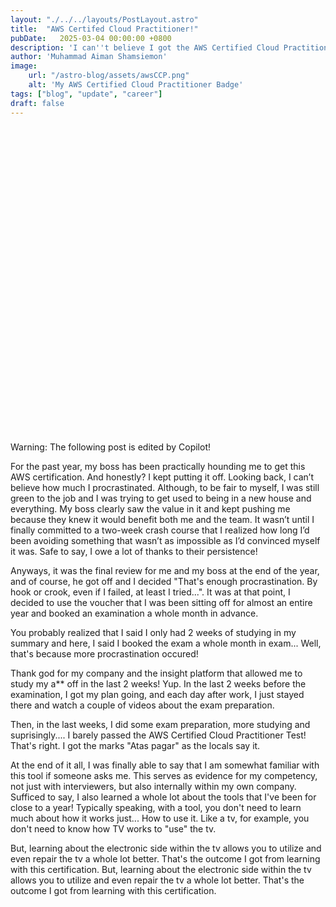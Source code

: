 ```yaml
---
layout: "./../../layouts/PostLayout.astro"
title:  "AWS Certifed Cloud Practitioner!"
pubDate:   2025-03-04 00:00:00 +0800
description: 'I can''t believe I got the AWS Certified Cloud Practitioner despite doing it at the last minute and only studying for two weeks!'
author: 'Muhammad Aiman Shamsiemon'
image:
    url: "/astro-blog/assets/awsCCP.png"
    alt: 'My AWS Certified Cloud Practitioner Badge'
tags: ["blog", "update", "career"]
draft: false
---
```

<div role="alert" class="alert alert-warning">
  <svg xmlns="http://www.w3.org/2000/svg" class="stroke-current shrink-0 h-6 w-6" fill="none" viewBox="0 0 24 24"><path stroke-linecap="round" stroke-linejoin="round" stroke-width="2" d="M12 9v2m0 4h.01m-6.938 4h13.856c1.54 0 2.502-1.667 1.732-3L13.732 4c-.77-1.333-2.694-1.333-3.464 0L3.34 16c-.77 1.333.192 3 1.732 3z" /></svg>
  <span>Warning: The following post is edited by Copilot!</span>
</div>

For the past year, my boss has been practically hounding me to get this AWS certification. And honestly? I kept putting it off.  Looking back, I can’t believe how much I procrastinated. Although, to be fair to myself, I was still green to the job and I was trying to get used to being in a new house and everything. My boss clearly saw the value in it and kept pushing me because they knew it would benefit both me and the team. It wasn’t until I finally committed to a two-week crash course that I realized how long I’d been avoiding something that wasn’t as impossible as I’d convinced myself it was. Safe to say, I owe a lot of thanks to their persistence!

Anyways, it was the final review for me and my boss at the end of the year, and of course, he got off and I decided "That's enough procrastination. By hook or crook, even if I failed, at least I tried...". It was at that point, I decided to use the voucher that I was been sitting off for almost an entire year and booked an examination a whole month in advance.

You probably realized that I said I only had 2 weeks of studying in my summary and here, I said I booked the exam a whole month in exam... Well, that's because more procrastination occured!

Thank god for my company and the insight platform that allowed me to study my a** off in the last 2 weeks! Yup. In the last 2 weeks before the examination, I got my plan going, and each day after work, I just stayed there and watch a couple of videos about the exam preparation.

Then, in the last weeks, I did some exam preparation, more studying and suprisingly.... I barely passed the AWS Certified Cloud Practitioner Test! That's right. I got the marks "Atas pagar" as the locals say it.

At the end of it all, I was finally able to say that I am somewhat familiar with this tool if someone asks me. This serves as evidence for my competency, not just with interviewers, but also internally within my own company. Sufficed to say, I also learned a whole lot about the tools that I've been for close to a year! Typically speaking, with a tool, you don't need to learn much about how it works just... How to use it. Like a tv, for example, you don't need to know how TV works to "use" the tv.

But, learning about the electronic side within the tv allows you to utilize and even repair the tv a whole lot better. That's the outcome I got from learning with this certification.
But, learning about the electronic side within the tv allows you to utilize and even repair the tv a whole lot better. That's the outcome I got from learning with this certification.